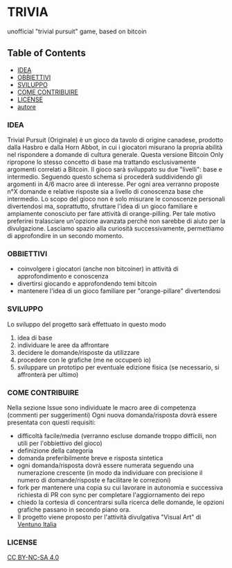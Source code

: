 # TRIVIA
unofficial "trivial pursuit" game, based on bitcoin

## Table of Contents
* [IDEA](-)
* [OBBIETTIVI](-)
* [SVILUPPO](-)
* [COME CONTRIBUIRE](-)
* [LICENSE](-)
* [autore](https://github.com/Cmod777/Cmod777.github.io)

### IDEA
Trivial Pursuit (Originale) è un gioco da tavolo di origine canadese, prodotto dalla Hasbro e dalla Horn Abbot, in cui i giocatori misurano la propria abilità nel rispondere a domande di cultura generale.
Questa versione Bitcoin Only ripropone lo stesso concetto di base ma trattando esclusivamente argomenti correlati a Bitcoin. Il gioco sarà sviluppato su due "livelli": base e intermedio.
Seguendo questo schema si procederà suddividendo gli argomenti in 4/6 macro aree di interesse. Per ogni area verranno proposte n°X domande e relative risposte sia a livello di conoscenza base che intermedio. Lo scopo del gioco non è solo misurare le conoscenze personali divertendosi ma, soprattutto, sfruttare l'idea di un gioco familiare e ampiamente conosciuto per fare attività di orange-pilling. Per tale motivo preferirei tralasciare un'opzione avanzata perchè non sarebbe di aiuto per la divulgazione. 
Lasciamo spazio alla curiosità successivamente, permettiamo di approfondire in un secondo momento.

### OBBIETTIVI
* coinvolgere i giocatori (anche non bitcoiner) in attività di approfondimento e conoscenza
* divertirsi giocando e approfondendo temi bitcoin
* mantenere l'idea di un gioco familiare per "orange-pillare" divertendosi 

### SVILUPPO
Lo sviluppo del progetto sarà effettuato in questo modo
1. idea di base
2. individuare le aree da affrontare
3. decidere le domande/risposte da utilizzare
4. procedere con le grafiche (me ne occuperò io)
5. sviluppare un prototipo per eventuale edizione fisica (se necessario, si affronterà per ultimo)

### COME CONTRIBUIRE
Nella sezione Issue sono individuate le macro aree di competenza (commenti per suggerimenti)
Ogni nuova domanda/risposta dovrà essere presentata con questi requisiti:
* difficoltà facile/media (verranno escluse domande troppo difficili, non utili per l'obbiettivo del gioco)
* definizione della categoria
* domanda preferibilmente breve e risposta sintetica
* ogni domanda/risposta dovrà essere numerata seguendo una numerazione crescente (in modo da individuare con precisione il numero di domande/risposte e facilitare le correzioni)
* fork per mantenere una copia su cui lavorare in autonomia e successiva richiesta di PR con sync per completare l'aggiornamento dei repo
* chiedo la cortesia di concentrarsi sulla ricerca delle domande, le opzioni grafiche passano in secondo piano ora.
* Il progetto viene proposto per l'attività divulgativa "Visual Art" di [Ventuno Italia](https://github.com/ventunobtc) 

### LICENSE 
[CC BY-NC-SA 4.0](https://creativecommons.org/licenses/by-nc-sa/4.0/)
